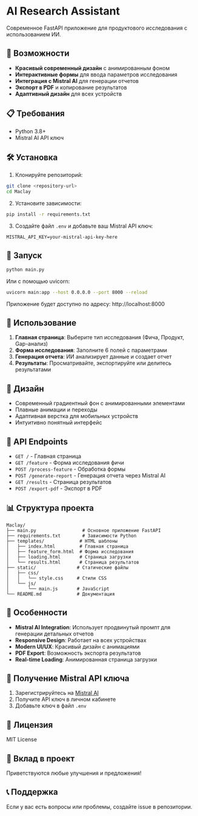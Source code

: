 # AI Research Assistant

Современное FastAPI приложение для продуктового исследования с использованием ИИ.

## 🚀 Возможности

- **Красивый современный дизайн** с анимированным фоном
- **Интерактивные формы** для ввода параметров исследования
- **Интеграция с Mistral AI** для генерации отчетов
- **Экспорт в PDF** и копирование результатов
- **Адаптивный дизайн** для всех устройств

## 📋 Требования

- Python 3.8+
- Mistral AI API ключ

## 🛠 Установка

1. Клонируйте репозиторий:
```bash
git clone <repository-url>
cd Maclay
```

2. Установите зависимости:
```bash
pip install -r requirements.txt
```

3. Создайте файл `.env` и добавьте ваш Mistral API ключ:
```env
MISTRAL_API_KEY=your-mistral-api-key-here
```

## 🚀 Запуск

```bash
python main.py
```

Или с помощью uvicorn:
```bash
uvicorn main:app --host 0.0.0.0 --port 8000 --reload
```

Приложение будет доступно по адресу: http://localhost:8000

## 📱 Использование

1. **Главная страница**: Выберите тип исследования (Фича, Продукт, Gap-анализ)
2. **Форма исследования**: Заполните 6 полей с параметрами
3. **Генерация отчета**: ИИ анализирует данные и создает отчет
4. **Результаты**: Просматривайте, экспортируйте или делитесь результатами

## 🎨 Дизайн

- Современный градиентный фон с анимированными элементами
- Плавные анимации и переходы
- Адаптивная верстка для мобильных устройств
- Интуитивно понятный интерфейс

## 🔧 API Endpoints

- `GET /` - Главная страница
- `GET /feature` - Форма исследования фичи
- `POST /process-feature` - Обработка формы
- `POST /generate-report` - Генерация отчета через Mistral AI
- `GET /results` - Страница результатов
- `POST /export-pdf` - Экспорт в PDF

## 📊 Структура проекта

```
Maclay/
├── main.py                 # Основное приложение FastAPI
├── requirements.txt        # Зависимости Python
├── templates/             # HTML шаблоны
│   ├── index.html         # Главная страница
│   ├── feature_form.html  # Форма исследования
│   ├── loading.html       # Страница загрузки
│   └── results.html       # Страница результатов
├── static/               # Статические файлы
│   ├── css/
│   │   └── style.css     # Стили CSS
│   └── js/
│       └── main.js       # JavaScript
└── README.md             # Документация
```

## 🎯 Особенности

- **Mistral AI Integration**: Использует продвинутый промпт для генерации детальных отчетов
- **Responsive Design**: Работает на всех устройствах
- **Modern UI/UX**: Красивый дизайн с анимациями
- **PDF Export**: Возможность экспорта результатов
- **Real-time Loading**: Анимированная страница загрузки

## 🔑 Получение Mistral API ключа

1. Зарегистрируйтесь на [Mistral AI](https://mistral.ai/)
2. Получите API ключ в личном кабинете
3. Добавьте ключ в файл `.env`

## 📝 Лицензия

MIT License

## 🤝 Вклад в проект

Приветствуются любые улучшения и предложения!

## 📞 Поддержка

Если у вас есть вопросы или проблемы, создайте issue в репозитории.
